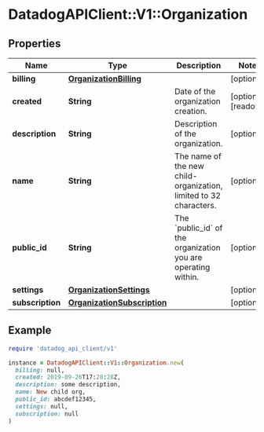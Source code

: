 # DatadogAPIClient::V1::Organization

## Properties

| Name | Type | Description | Notes |
| ---- | ---- | ----------- | ----- |
| **billing** | [**OrganizationBilling**](OrganizationBilling.md) |  | [optional] |
| **created** | **String** | Date of the organization creation. | [optional][readonly] |
| **description** | **String** | Description of the organization. | [optional] |
| **name** | **String** | The name of the new child-organization, limited to 32 characters. | [optional] |
| **public_id** | **String** | The &#x60;public_id&#x60; of the organization you are operating within. | [optional] |
| **settings** | [**OrganizationSettings**](OrganizationSettings.md) |  | [optional] |
| **subscription** | [**OrganizationSubscription**](OrganizationSubscription.md) |  | [optional] |

## Example

```ruby
require 'datadog_api_client/v1'

instance = DatadogAPIClient::V1::Organization.new(
  billing: null,
  created: 2019-09-26T17:28:28Z,
  description: some description,
  name: New child org,
  public_id: abcdef12345,
  settings: null,
  subscription: null
)
```

